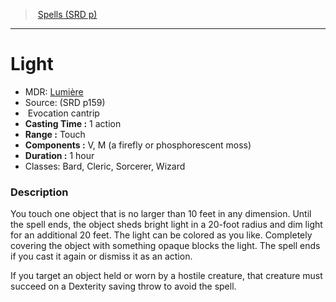 ﻿---
!SpellItem
Name: Light
AltName: '[Lumière](hd_spells_lumiere.md)'
Type: Evocation
Level: cantrip
CastingTime: 1 action
Range: Touch
Components: V, M (a firefly or phosphorescent moss)
Duration: 1 hour
Classes: Bard, Cleric, Sorcerer, Wizard
Family: SpellVO
Source: (SRD p159)
Id: spells_vo.md#light
ParentLink: spells_vo.md#spells-srd-p
ParentName: Spells (SRD p)
NameLevel: 1
Attributes:
  Name: Light
  Markdown: >+
    # <!--Name-->Light<!--/Name-->


    - MDR: <!--AltName-->[Lumière](hd_spells_lumiere.md)<!--/AltName-->

    - Source: <!--Source-->(SRD p159)<!--/Source-->

    -  <!--Type-->Evocation<!--/Type--> <!--Level-->cantrip<!--/Level-->

    - **Casting Time :** <!--CastingTime-->1 action<!--/CastingTime-->

    - **Range :** <!--Range-->Touch<!--/Range-->

    - **Components :** <!--Components-->V, M (a firefly or phosphorescent moss)<!--/Components-->

    - **Duration :** <!--Duration-->1 hour<!--/Duration-->

    - Classes: <!--Classes-->Bard, Cleric, Sorcerer, Wizard<!--/Classes-->


    ### Description


    You touch one object that is no larger than 10 feet in any dimension. Until the spell ends, the object sheds bright light in a 20-foot radius and dim light for an additional 20 feet. The light can be colored as you like. Completely covering the object with something opaque blocks the light. The spell ends if you cast it again or dismiss it as an action.


    If you target an object held or worn by a hostile creature, that creature must succeed on a Dexterity saving throw to avoid the spell.

  AltName: '[Lumière](hd_spells_lumiere.md)'
  Source: (SRD p159)
  Type: Evocation
  Level: cantrip
  CastingTime: 1 action
  Range: Touch
  Components: V, M (a firefly or phosphorescent moss)
  Duration: 1 hour
  Classes: Bard, Cleric, Sorcerer, Wizard
AttributesDictionary: >+
  Name: Light

  Markdown: >+

    # <!--Name-->Light<!--/Name-->





    - MDR: <!--AltName-->[Lumière](hd_spells_lumiere.md)<!--/AltName-->



    - Source: <!--Source-->(SRD p159)<!--/Source-->



    -  <!--Type-->Evocation<!--/Type--> <!--Level-->cantrip<!--/Level-->



    - **Casting Time :** <!--CastingTime-->1 action<!--/CastingTime-->



    - **Range :** <!--Range-->Touch<!--/Range-->



    - **Components :** <!--Components-->V, M (a firefly or phosphorescent moss)<!--/Components-->



    - **Duration :** <!--Duration-->1 hour<!--/Duration-->



    - Classes: <!--Classes-->Bard, Cleric, Sorcerer, Wizard<!--/Classes-->





    ### Description





    You touch one object that is no larger than 10 feet in any dimension. Until the spell ends, the object sheds bright light in a 20-foot radius and dim light for an additional 20 feet. The light can be colored as you like. Completely covering the object with something opaque blocks the light. The spell ends if you cast it again or dismiss it as an action.





    If you target an object held or worn by a hostile creature, that creature must succeed on a Dexterity saving throw to avoid the spell.



  AltName: '[Lumière](hd_spells_lumiere.md)'

  Source: (SRD p159)

  Type: Evocation

  Level: cantrip

  CastingTime: 1 action

  Range: Touch

  Components: V, M (a firefly or phosphorescent moss)

  Duration: 1 hour

  Classes: Bard, Cleric, Sorcerer, Wizard

---
> [Spells (SRD p)](srd_spells.md)

---

# Light

- MDR: [Lumière](hd_spells_lumiere.md)
- Source: (SRD p159)
-  Evocation cantrip
- **Casting Time :** 1 action
- **Range :** Touch
- **Components :** V, M (a firefly or phosphorescent moss)
- **Duration :** 1 hour
- Classes: Bard, Cleric, Sorcerer, Wizard

### Description

You touch one object that is no larger than 10 feet in any dimension. Until the spell ends, the object sheds bright light in a 20-foot radius and dim light for an additional 20 feet. The light can be colored as you like. Completely covering the object with something opaque blocks the light. The spell ends if you cast it again or dismiss it as an action.

If you target an object held or worn by a hostile creature, that creature must succeed on a Dexterity saving throw to avoid the spell.

